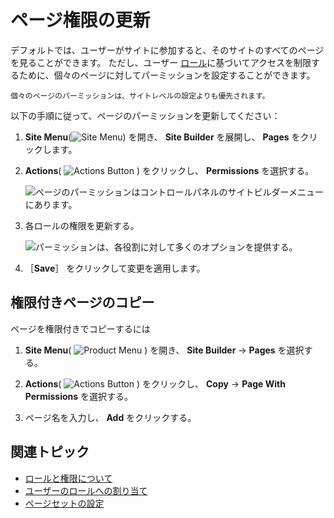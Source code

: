 # ページ権限の更新

デフォルトでは、ユーザーがサイトに参加すると、そのサイトのすべてのページを見ることができます。 ただし、ユーザー [ロール](../../../users-and-permissions/roles-and-permissions/understanding-roles-and-permissions.md)に基づいてアクセスを制限するために、個々のページに対してパーミッションを設定することができます。

```{note}
個々のページのパーミッションは、サイトレベルの設定よりも優先されます。
```

以下の手順に従って、ページのパーミッションを更新してください：

1. **Site Menu**(![Site Menu](../../../images/icon-product-menu.png)) を開き、 **Site Builder** を展開し、 **Pages** をクリックします。

1. **Actions**( ![Actions Button](../../../images/icon-options.png) ) をクリックし、 **Permissions** を選択する。

    ![ページのパーミッションはコントロールパネルのサイトビルダーメニューにあります。](./updating-page-permissions/images/01.png)

1. 各ロールの権限を更新する。

    ![パーミッションは、各役割に対して多くのオプションを提供する。](./updating-page-permissions/images/02.png)

1. ［**Save**］ をクリックして変更を適用します。

## 権限付きページのコピー

ページを権限付きでコピーするには

1. **Site Menu**( ![Product Menu](../../../images/icon-product-menu.png) ) を開き、 **Site Builder** &rarr; **Pages** を選択する。

1. **Actions**( ![Actions Button](../../../images/icon-actions.png) ) をクリックし、 **Copy** &rarr; **Page With Permissions** を選択する。

1. ページ名を入力し、 **Add** をクリックする。

## 関連トピック

* [ロールと権限について](../../../users-and-permissions/roles-and-permissions/understanding-roles-and-permissions.md)
* [ユーザーのロールへの割り当て](../../../users-and-permissions/roles-and-permissions/assigning-users-to-roles.md)
* [ページセットの設定](./configuring-page-sets.md)
